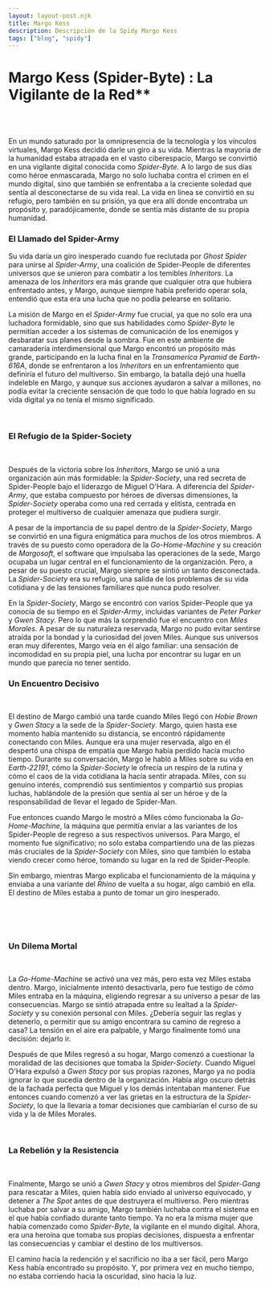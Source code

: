 ```yaml
---
layout: layout-post.njk
title: Margo Kess 
description: Descripción de la Spidy Margo Kess
tags: ["blog", "spidy"]
---
```


# Margo Kess (Spider-Byte) : La Vigilante de la Red**  

<br> <br>
<div class="container">
 <section class="row">
   <article class= "col-lg-6">

En un mundo saturado por la omnipresencia de la tecnología y los vínculos virtuales, Margo Kess decidió darle un giro a su vida. Mientras la mayoría de la humanidad estaba atrapada en el vasto ciberespacio, Margo se convirtió en una vigilante digital conocida como *Spider-Byte*. A lo largo de sus días como héroe enmascarada, Margo no solo luchaba contra el crimen en el mundo digital, sino que también se enfrentaba a la creciente soledad que sentía al desconectarse de su vida real. La vida en línea se convirtió en su refugio, pero también en su prisión, ya que era allí donde encontraba un propósito y, paradójicamente, donde se sentía más distante de su propia humanidad.

### **El Llamado del Spider-Army**  

Su vida daría un giro inesperado cuando fue reclutada por *Ghost Spider* para unirse al *Spider-Army*, una coalición de Spider-People de diferentes universos que se unieron para combatir a los temibles *Inheritors*. La amenaza de los *Inheritors* era más grande que cualquier otra que hubiera enfrentado antes, y Margo, aunque siempre había preferido operar sola, entendió que esta era una lucha que no podía pelearse en solitario.

La misión de Margo en el *Spider-Army* fue crucial, ya que no solo era una luchadora formidable, sino que sus habilidades como *Spider-Byte* le permitían acceder a los sistemas de comunicación de los enemigos y desbaratar sus planes desde la sombra. Fue en este ambiente de camaradería interdimensional que Margo encontró un propósito más grande, participando en la lucha final en la *Transamerica Pyramid* de *Earth-616A*, donde se enfrentaron a los *Inheritors* en un enfrentamiento que definiría el futuro del multiverso. Sin embargo, la batalla dejó una huella indeleble en Margo, y aunque sus acciones ayudaron a salvar a millones, no podía evitar la creciente sensación de que todo lo que había logrado en su vida digital ya no tenía el mismo significado.


</article>
    <article class="col-lg-6 p-3 d-none d-sm-block">
   <img src="/img/margo1.webp" alt=""  class="img-fluid"  >
  </article>            
  </section>              
</div>
<br>

### **El Refugio de la Spider-Society**  
<br>

Después de la victoria sobre los *Inheritors*, Margo se unió a una organización aún más formidable: la *Spider-Society*, una red secreta de Spider-People bajo el liderazgo de Miguel O'Hara. A diferencia del *Spider-Army*, que estaba compuesto por héroes de diversas dimensiones, la *Spider-Society* operaba como una red cerrada y elitista, centrada en proteger el multiverso de cualquier amenaza que pudiera surgir.

A pesar de la importancia de su papel dentro de la *Spider-Society*, Margo se convirtió en una figura enigmática para muchos de los otros miembros. A través de su puesto como operadora de la *Go-Home-Machine* y su creación de *Margosoft*, el software que impulsaba las operaciones de la sede, Margo ocupaba un lugar central en el funcionamiento de la organización. Pero, a pesar de su puesto crucial, Margo siempre se sintió un tanto desconectada. La *Spider-Society* era su refugio, una salida de los problemas de su vida cotidiana y de las tensiones familiares que nunca pudo resolver.

En la *Spider-Society*, Margo se encontró con varios Spider-People que ya conocía de su tiempo en el *Spider-Army*, incluidas variantes de *Peter Parker* y *Gwen Stacy*. Pero lo que más la sorprendió fue el encuentro con *Miles Morales*. A pesar de su naturaleza reservada, Margo no pudo evitar sentirse atraída por la bondad y la curiosidad del joven Miles. Aunque sus universos eran muy diferentes, Margo veía en él algo familiar: una sensación de incomodidad en su propia piel, una lucha por encontrar su lugar en un mundo que parecía no tener sentido.

### **Un Encuentro Decisivo**  
<br>

El destino de Margo cambió una tarde cuando Miles llegó con *Hobie Brown* y *Gwen Stacy* a la sede de la *Spider-Society*. Margo, quien hasta ese momento había mantenido su distancia, se encontró rápidamente conectando con Miles. Aunque era una mujer reservada, algo en él despertó una chispa de empatía que Margo había perdido hacía mucho tiempo. Durante su conversación, Margo le habló a Miles sobre su vida en *Earth-22191*, cómo la *Spider-Society* le ofrecía un respiro de la rutina y cómo el caos de la vida cotidiana la hacía sentir atrapada. Miles, con su genuino interés, comprendió sus sentimientos y compartió sus propias luchas, hablándole de la presión que sentía al ser un héroe y de la responsabilidad de llevar el legado de Spider-Man.

Fue entonces cuando Margo le mostró a Miles cómo funcionaba la *Go-Home-Machine*, la máquina que permitía enviar a las variantes de los Spider-People de regreso a sus respectivos universos. Para Margo, el momento fue significativo; no solo estaba compartiendo una de las piezas más cruciales de la *Spider-Society* con Miles, sino que también lo estaba viendo crecer como héroe, tomando su lugar en la red de Spider-People.

Sin embargo, mientras Margo explicaba el funcionamiento de la máquina y enviaba a una variante del *Rhino* de vuelta a su hogar, algo cambió en ella. El destino de Miles estaba a punto de tomar un giro inesperado.

<br>

<div class="container">
 <section class="row">
 <article class=" p-3 col-lg-6 d-none d-sm-block" >
   <br><br>
   <img src="/img/margo2.webp" alt=""  class="img-fluid" >
  </article>
 <article class="col-lg-6 ">

### **Un Dilema Mortal**  
<br>

La *Go-Home-Machine* se activó una vez más, pero esta vez Miles estaba dentro. Margo, inicialmente intentó desactivarla, pero fue testigo de cómo Miles entraba en la máquina, eligiendo regresar a su universo a pesar de las consecuencias. Margo se sintió atrapada entre su lealtad a la *Spider-Society* y su conexión personal con Miles. ¿Debería seguir las reglas y detenerlo, o permitir que su amigo encontrara su camino de regreso a casa? La tensión en el aire era palpable, y Margo finalmente tomó una decisión: dejarlo ir.

Después de que Miles regresó a su hogar, Margo comenzó a cuestionar la moralidad de las decisiones que tomaba la *Spider-Society*. Cuando Miguel O'Hara expulsó a *Gwen Stacy* por sus propias razones, Margo ya no podía ignorar lo que sucedía dentro de la organización. Había algo oscuro detrás de la fachada perfecta que Miguel y los demás intentaban mantener. Fue entonces cuando comenzó a ver las grietas en la estructura de la *Spider-Society*, lo que la llevaría a tomar decisiones que cambiarían el curso de su vida y la de Miles Morales.


</article>            
  </section>              
</div>
<br>

### **La Rebelión y la Resistencia**  
<br>

Finalmente, Margo se unió a *Gwen Stacy* y otros miembros del *Spider-Gang* para rescatar a Miles, quien había sido enviado al universo equivocado, y detener a *The Spot* antes de que destruyera el multiverso. Pero mientras luchaba por salvar a su amigo, Margo también luchaba contra el sistema en el que había confiado durante tanto tiempo. Ya no era la misma mujer que había comenzado como *Spider-Byte*, la vigilante en el mundo digital. Ahora, era una heroína que tomaba sus propias decisiones, dispuesta a enfrentar las consecuencias y cambiar el destino de los multiversos.

El camino hacia la redención y el sacrificio no iba a ser fácil, pero Margo Kess había encontrado su propósito. Y, por primera vez en mucho tiempo, no estaba corriendo hacia la oscuridad, sino hacia la luz.
